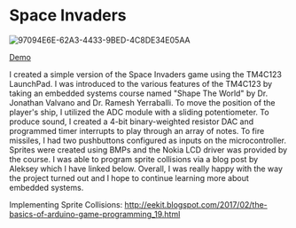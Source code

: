 # Space Invaders

![97094E6E-62A3-4433-9BED-4C8DE34E05AA](https://user-images.githubusercontent.com/55927496/90305131-0afac280-de74-11ea-81b1-4a6db6f6c16c.JPG)

  [Demo](https://www.youtube.com/watch?v=-VR32iG25Ds)

  I created a simple version of the Space Invaders game using the TM4C123 LaunchPad. I was introduced to the various features of the TM4C123 by taking an embedded systems course named "Shape The World" by Dr. Jonathan Valvano and Dr. Ramesh Yerraballi. To move the position of the player's ship, I utilized the ADC module with a sliding potentiometer. To produce sound, I created a 4-bit binary-weighted resistor DAC and programmed timer interrupts to play through an array of notes. To fire missiles, I had two pushbuttons configured as inputs on the microcontroller. Sprites were created using BMPs and the Nokia LCD driver was provided by the course. I was able to program sprite collisions via a blog post by Aleksey which I have linked below. Overall, I was really happy with the way the project turned out and I hope to continue learning more about embedded systems.

  Implementing Sprite Collisions:
  http://eekit.blogspot.com/2017/02/the-basics-of-arduino-game-programming_19.html
